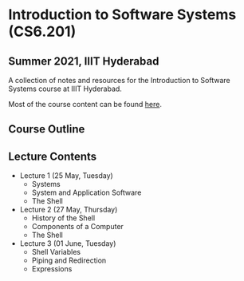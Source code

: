 # Introduction to Software Systems (CS6.201)
## Summer 2021, IIIT Hyderabad

A collection of notes and resources for the Introduction to Software Systems course at IIIT Hyderabad.

Most of the course content can be found [here](https://serciiit.gitbook.io/introduction-to-software-systems/).

## Course Outline

## Lecture Contents
* Lecture 1 (25 May, Tuesday)
    - Systems
    - System and Application Software
    - The Shell
* Lecture 2 (27 May, Thursday)
    - History of the Shell
    - Components of a Computer
    - The Shell
* Lecture 3 (01 June, Tuesday)
    - Shell Variables
    - Piping and Redirection
    - Expressions
